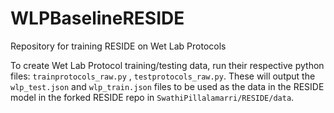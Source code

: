 # WLPBaselineRESIDE
Repository for training RESIDE on Wet Lab Protocols

To create Wet Lab Protocol training/testing data, run their respective python files: `trainprotocols_raw.py` , `testprotocols_raw.py`. These will output the `wlp_test.json` and `wlp_train.json` files to be used as the data in the RESIDE model in the forked RESIDE repo in `SwathiPillalamarri/RESIDE/data`.
